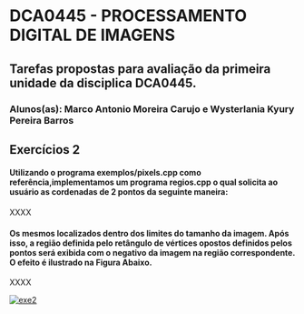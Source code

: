 # DCA0445 - PROCESSAMENTO DIGITAL DE IMAGENS
## Tarefas propostas para avaliação da primeira unidade da disciplica DCA0445.
### Alunos(as): Marco Antonio Moreira Carujo e Wysterlania Kyury Pereira Barros


## Exercícios 2
#### Utilizando o programa exemplos/pixels.cpp como referência,implementamos um programa regios.cpp o qual solicita ao usuário as cordenadas de 2 pontos da seguinte maneira: 
XXXX  
#### Os mesmos localizados dentro dos limites do tamanho da imagem. Após isso, a região definida pelo retângulo de vértices opostos definidos pelos pontos será exibida com o negativo da imagem na região correspondente. O efeito é ilustrado na Figura Abaixo.

XXXX

[![exe2](https://github.com/mcarujo/mcarujo.github.io/blob/master/figs/pixels.jpg)](https://github.com/mcarujo/mcarujo.github.io/blob/master/figs/pixels.jpg)
